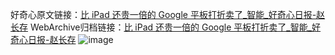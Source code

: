 好奇心原文链接：[比 iPad 还贵一倍的 Google 平板打折卖了_智能_好奇心日报-赵长存](https://www.qdaily.com/articles/8408.html)
WebArchive归档链接：[比 iPad 还贵一倍的 Google 平板打折卖了_智能_好奇心日报-赵长存](http://web.archive.org/web/20190623152750/https://www.qdaily.com/articles/8408.html)
![image](http://ww3.sinaimg.cn/large/007d5XDply1g3vd21qebsj30u02flqr1)